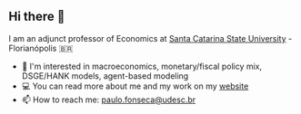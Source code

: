 ## Hi there 👋

I am an adjunct professor of Economics at <a href="https://udesc.br" target="_blank">Santa Catarina State University</a> - Florianópolis 🇧🇷

- 🌱 I'm interested in macroeconomics, monetary/fiscal policy mix, DSGE/HANK models, agent-based modeling
- 💻 You can read more about me and my work on my <a href="https://pvfonseca.github.io" target="_blank">website</a>
- 📫 How to reach me: [paulo.fonseca@udesc.br](paulo.fonseca@udesc.br)
<!--
**pvfonseca/pvfonseca** is a ✨ _special_ ✨ repository because its `README.md` (this file) appears on your GitHub profile.

Here are some ideas to get you started:

- 🔭 I’m currently working on ...
- 🌱 I’m currently learning ...
- 👯 I’m looking to collaborate on ...
- 🤔 I’m looking for help with ...
- 💬 Ask me about ...
- 📫 How to reach me: ...
- 😄 Pronouns: ...
- ⚡ Fun fact: ...
-->
